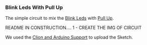 ### Blink Leds With Pull Up

The simple circuit to mix the [Blink Leds]() with [Pull Up]().

README IN CONSTRUCTION....
1 - CREATE THE IMG OF CIRCUIT


We used the [Clion and Arduino Support](https://github.com/robsonoduarte/learn-arduino/tree/master/clion-arduino/example) to upload the Sketch.
